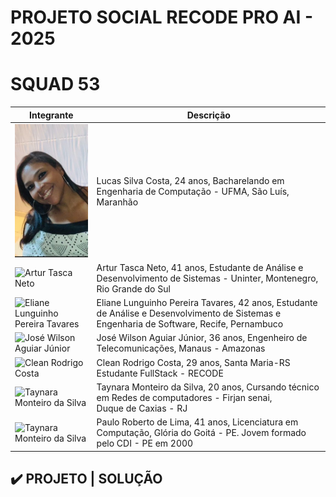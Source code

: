 # PROJETO SOCIAL RECODE PRO AI - 2025 
# SQUAD 53



| Integrante     | Descrição     |
|----------------|----------------|
|<img src="src/img/squad/priscila.jpg" alt="Lucas Silva Costa" width="150"/>    | Lucas Silva Costa, 24 anos, Bacharelando em Engenharia de Computação - UFMA, São Luís, Maranhão    |
| <img src="https://github.com/user-attachments/assets/6699f297-badb-4c2b-b6e3-8312d7fc8bef" alt="Artur Tasca Neto" width="150"/>  | Artur Tasca Neto, 41 anos, Estudante de Análise e Desenvolvimento de Sistemas - Uninter, Montenegro, Rio Grande do Sul|
| <img src="https://github.com/user-attachments/assets/09177336-480a-4359-a1b0-ac9a6dcbd5fe" alt="Eliane Lunguinho Pereira Tavares" width="150"/>   | Eliane Lunguinho Pereira Tavares, 42 anos, Estudante de Análise e Desenvolvimento de Sistemas e Engenharia de Software, Recife, Pernambuco|
| <img src="https://github.com/user-attachments/assets/9480c193-bb8c-48b3-9a9e-cbdb949bd68c" alt="José Wilson Aguiar Júnior" width="150"/>   | José Wilson Aguiar Júnior, 36 anos, Engenheiro de Telecomunicações, Manaus - Amazonas  |
| <img src="https://github.com/user-attachments/assets/229d989b-568a-4d32-baf8-2a1c03783c80" alt="Clean Rodrigo Costa" width="150"/> | Clean Rodrigo Costa, 29 anos, Santa Maria-RS Estudante FullStack - RECODE
| <img src="https://github.com/user-attachments/assets/fb17eba9-05da-455e-9e01-ea31108bdfa6" alt="Taynara Monteiro da Silva" width="150"/>  | Taynara Monteiro da Silva, 20 anos, Cursando técnico em Redes de computadores - Firjan senai, Duque de Caxias - RJ |
| <img src="https://github.com/user-attachments/assets/e378e6f3-f28c-4723-8bba-dd056f500f24" alt="Taynara Monteiro da Silva" width="150"/>  | Paulo Roberto de Lima, 41 anos, Licenciatura em Computação, Glória do Goitá - PE. Jovem formado pelo CDI - PE em 2000|

## ✔️ PROJETO | SOLUÇÃO 


